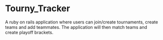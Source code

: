 # Tourny_Tracker
A ruby on rails application where users can join/create tournaments, create teams and add teammates. The application will then match teams and create playoff brackets.
